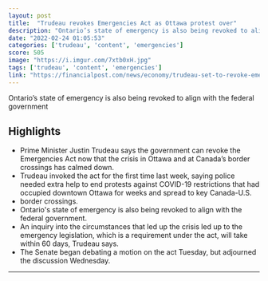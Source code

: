 ```yaml
---
layout: post
title:  "Trudeau revokes Emergencies Act as Ottawa protest over"
description: "Ontario’s state of emergency is also being revoked to align with the federal government"
date: "2022-02-24 01:05:53"
categories: ['trudeau', 'content', 'emergencies']
score: 505
image: "https://i.imgur.com/7xtb0xH.jpg"
tags: ['trudeau', 'content', 'emergencies']
link: "https://financialpost.com/news/economy/trudeau-set-to-revoke-emergencies-act"
---
```


Ontario’s state of emergency is also being revoked to align with the federal government

## Highlights

- Prime Minister Justin Trudeau says the government can revoke the Emergencies Act now that the crisis in Ottawa and at Canada’s border crossings has calmed down.
- Trudeau invoked the act for the first time last week, saying police needed extra help to end protests against COVID-19 restrictions that had occupied downtown Ottawa for weeks and spread to key Canada-U.S.
- border crossings.
- Ontario's state of emergency is also being revoked to align with the federal government.
- An inquiry into the circumstances that led up the crisis led up to the emergency legislation, which is a requirement under the act, will take within 60 days, Trudeau says.
- The Senate began debating a motion on the act Tuesday, but adjourned the discussion Wednesday.

---

